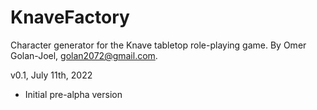 # KnaveFactory
Character generator for the Knave tabletop role-playing game.
By Omer Golan-Joel, golan2072@gmail.com.

v0.1, July 11th, 2022
- Initial pre-alpha version
